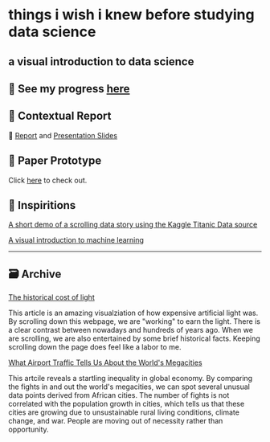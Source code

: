 # things i wish i knew before studying data science
## a visual introduction to data science

## 🔗 See my progress [here](https://zoexiao0516.github.io/cdv-student/projects/data-story/index.html)

## 🧐 Contextual Report
🔗 [Report](https://docs.google.com/document/d/1h96KXEldADek-lqPRFLso4kd5AKw0UYde_EfX4Lo7Jk/edit?usp=sharing) and [Presentation Slides](https://drive.google.com/file/d/1V-25X_P6xaauIrY9LGy_1i6wDOU_6Rdl/view?usp=sharing)

## 📐 Paper Prototype
Click [here](paper-prototype) to check out.

## 🤹 Inspiritions

[A short demo of a scrolling data story using the Kaggle Titanic Data source](http://www.bmdata.co.uk/titanic/)

[A visual introduction to machine learning](http://www.r2d3.us/visual-intro-to-machine-learning-part-1/)

---
## 🗃 Archive

[The historical cost of light](https://pudding.cool/2020/12/lighting-cost/)

This article is an amazing visualziation of how expensive artificial light was. By scrolling down this webpage, we are "working" to earn the light. There is a clear contrast between nowadays and hundreds of years ago. When we are scrolling, we are also entertained by some brief historical facts. Keeping scrolling down the page does feel like a labor to me. 

[What Airport Traffic Tells Us About the World's Megacities](https://pudding.cool/2018/07/airports/)

This artcile reveals a startling inequality in global economy. By comparing the fights in and out the world's megacities, we can spot several unusual data points derived from African cities. The number of fights is not correlated with the population growth in cities, which tells us that these cities are growing due to unsustainable rural living conditions, climate change, and war. People are moving out of necessity rather than opportunity.
